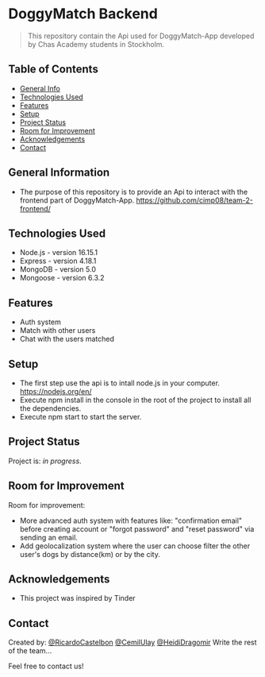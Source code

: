 # DoggyMatch Backend
> This repository contain the Api used for DoggyMatch-App developed by Chas Academy students in Stockholm.

## Table of Contents
* [General Info](#general-information)
* [Technologies Used](#technologies-used)
* [Features](#features)
* [Setup](#setup)
* [Project Status](#project-status)
* [Room for Improvement](#room-for-improvement)
* [Acknowledgements](#acknowledgements)
* [Contact](#contact)
<!-- * [License](#license) -->

## General Information
- The purpose of this repository is to provide an Api to interact with the frontend part of DoggyMatch-App. https://github.com/cimp08/team-2-frontend/

## Technologies Used
- Node.js - version 16.15.1
- Express - version 4.18.1
- MongoDB - version 5.0
- Mongoose - version 6.3.2

## Features
- Auth system
- Match with other users
- Chat with the users matched

## Setup
- The first step use the api is to intall node.js in your computer. https://nodejs.org/en/
- Execute npm install in the console in the root of the project to install all the dependencies.
- Execute npm start to start the server. 

## Project Status
Project is: _in progress_.

## Room for Improvement

Room for improvement:
- More advanced auth system with features like: "confirmation email" before creating account or "forgot password" and "reset password" via sending an email.
- Add geolocalization system where the user can choose filter the other user's dogs by distance(km) or by the city.

## Acknowledgements
- This project was inspired by Tinder

## Contact
Created by:
[@RicardoCastelbon](https://github.com/RicardoCastelbon) 
[@CemilUlay](https://github.com/cimp08)
[@HeidiDragomir](https://github.com/HeidiDragomir)
Write the rest of the team...

Feel free to contact us!

